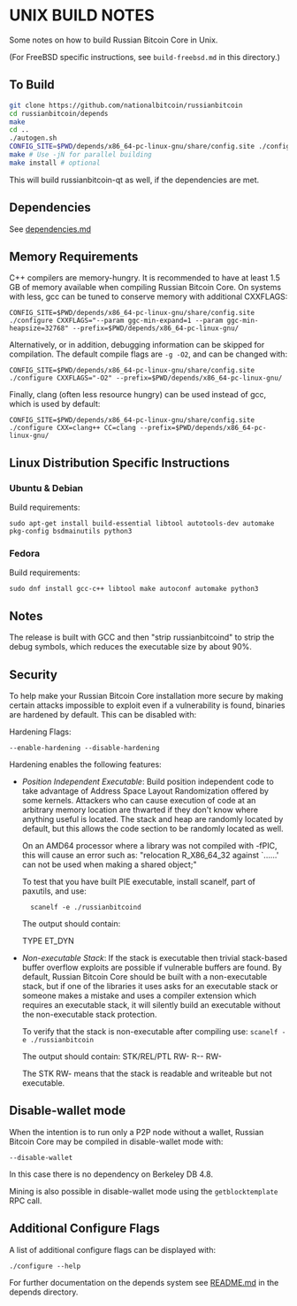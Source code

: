 UNIX BUILD NOTES
====================
Some notes on how to build Russian Bitcoin Core in Unix.

(For FreeBSD specific instructions, see `build-freebsd.md` in this directory.)

To Build
---------------------

```bash
git clone https://github.com/nationalbitcoin/russianbitcoin
cd russianbitcoin/depends
make
cd ..
./autogen.sh
CONFIG_SITE=$PWD/depends/x86_64-pc-linux-gnu/share/config.site ./configure --prefix=CONFIG_SITE=$PWD/depends/x86_64-pc-linux-gnu/
make # Use -jN for parallel building
make install # optional
```

This will build russianbitcoin-qt as well, if the dependencies are met.

Dependencies
---------------------

See [dependencies.md](dependencies.md)

Memory Requirements
--------------------

C++ compilers are memory-hungry. It is recommended to have at least 1.5 GB of
memory available when compiling Russian Bitcoin Core. On systems with less, gcc can be
tuned to conserve memory with additional CXXFLAGS:


    CONFIG_SITE=$PWD/depends/x86_64-pc-linux-gnu/share/config.site ./configure CXXFLAGS="--param ggc-min-expand=1 --param ggc-min-heapsize=32768" --prefix=$PWD/depends/x86_64-pc-linux-gnu/

Alternatively, or in addition, debugging information can be skipped for compilation. The default compile flags are
`-g -O2`, and can be changed with:

    CONFIG_SITE=$PWD/depends/x86_64-pc-linux-gnu/share/config.site ./configure CXXFLAGS="-O2" --prefix=$PWD/depends/x86_64-pc-linux-gnu/

Finally, clang (often less resource hungry) can be used instead of gcc, which is used by default:

    CONFIG_SITE=$PWD/depends/x86_64-pc-linux-gnu/share/config.site ./configure CXX=clang++ CC=clang --prefix=$PWD/depends/x86_64-pc-linux-gnu/

## Linux Distribution Specific Instructions

### Ubuntu & Debian

Build requirements:

    sudo apt-get install build-essential libtool autotools-dev automake pkg-config bsdmainutils python3

### Fedora

Build requirements:

    sudo dnf install gcc-c++ libtool make autoconf automake python3

Notes
-----
The release is built with GCC and then "strip russianbitcoind" to strip the debug
symbols, which reduces the executable size by about 90%.


Security
--------
To help make your Russian Bitcoin Core installation more secure by making certain attacks impossible to
exploit even if a vulnerability is found, binaries are hardened by default.
This can be disabled with:

Hardening Flags:

	--enable-hardening --disable-hardening


Hardening enables the following features:
* _Position Independent Executable_: Build position independent code to take advantage of Address Space Layout Randomization
    offered by some kernels. Attackers who can cause execution of code at an arbitrary memory
    location are thwarted if they don't know where anything useful is located.
    The stack and heap are randomly located by default, but this allows the code section to be
    randomly located as well.

    On an AMD64 processor where a library was not compiled with -fPIC, this will cause an error
    such as: "relocation R_X86_64_32 against `......' can not be used when making a shared object;"

    To test that you have built PIE executable, install scanelf, part of paxutils, and use:

    	scanelf -e ./russianbitcoind

    The output should contain:

     TYPE
    ET_DYN

* _Non-executable Stack_: If the stack is executable then trivial stack-based buffer overflow exploits are possible if
    vulnerable buffers are found. By default, Russian Bitcoin Core should be built with a non-executable stack,
    but if one of the libraries it uses asks for an executable stack or someone makes a mistake
    and uses a compiler extension which requires an executable stack, it will silently build an
    executable without the non-executable stack protection.

    To verify that the stack is non-executable after compiling use:
    `scanelf -e ./russianbitcoin`

    The output should contain:
	STK/REL/PTL
	RW- R-- RW-

    The STK RW- means that the stack is readable and writeable but not executable.

Disable-wallet mode
--------------------
When the intention is to run only a P2P node without a wallet, Russian Bitcoin Core may be compiled in
disable-wallet mode with:

    --disable-wallet

In this case there is no dependency on Berkeley DB 4.8.

Mining is also possible in disable-wallet mode using the `getblocktemplate` RPC call.

Additional Configure Flags
--------------------------
A list of additional configure flags can be displayed with:

    ./configure --help

For further documentation on the depends system see [README.md](../depends/README.md) in the depends directory.
